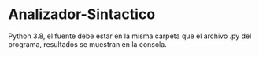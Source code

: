 # Analizador-Sintactico
Python 3.8, el fuente debe estar en la misma carpeta que el archivo .py del programa, resultados se muestran en la consola.
